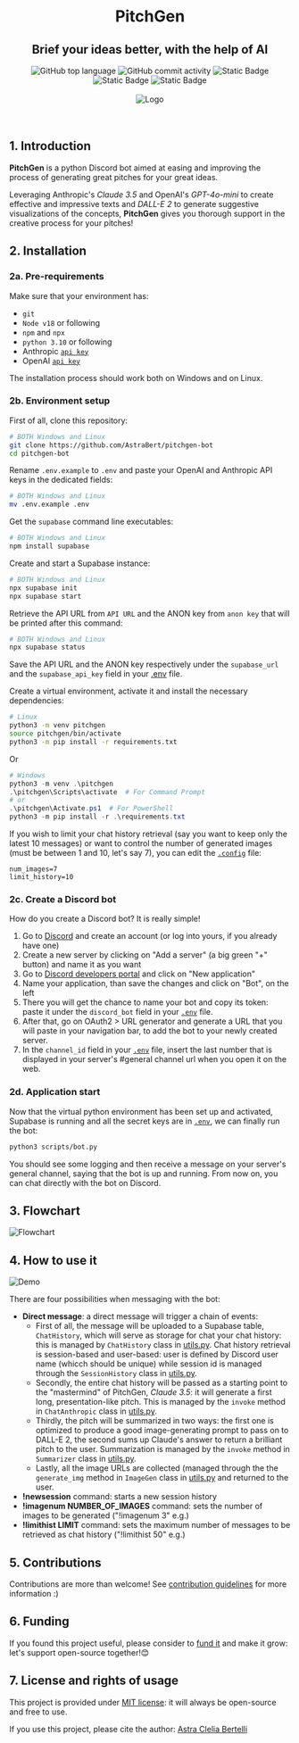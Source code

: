 <h1 align="center">PitchGen</h1>
<h2 align="center">Brief your ideas better, with the help of AI</h2>

<div align="center">
    <img src="https://img.shields.io/github/languages/top/AstraBert/pitchgen-bot" alt="GitHub top language">
   <img src="https://img.shields.io/github/commit-activity/t/AstraBert/pitchgen-bot" alt="GitHub commit activity">
   <img src="https://img.shields.io/badge/Status-stable_beta-green" alt="Static Badge">
   <img src="https://img.shields.io/badge/Release-v0.0_beta.0-purple" alt="Static Badge">
   <img src="https://img.shields.io/badge/Supported_platforms-Windows/POSIX-brown" alt="Static Badge">
   <br>
   <br>
   <div>
        <img src="./imgs/pitchgen.png" alt="Logo" align="center">
   </div>
   <br>
   <br>
</div>

## 1. Introduction
**PitchGen** is a python Discord bot aimed at easing and improving the process of generating great pitches for your great ideas. 

Leveraging Anthropic's _Claude 3.5_ and OpenAI's _GPT-4o-mini_ to create effective and impressive texts and _DALL-E 2_ to generate suggestive visualizations of the concepts, **PitchGen** gives you thorough support in the creative process for your pitches!

## 2. Installation

### 2a. Pre-requirements

Make sure that your environment has:
- `git`
- `Node v18` or following
- `npm` and `npx`
- `python 3.10` or following
- Anthropic [`api key`](https://docs.anthropic.com/en/docs/initial-setup)
- OpenAI [`api key`](https://platform.openai.com/docs/quickstart/create-and-export-an-api-key)

The installation process should work both on Windows and on Linux.

### 2b. Environment setup

First of all, clone this repository:
```bash
# BOTH Windows and Linux
git clone https://github.com/AstraBert/pitchgen-bot
cd pitchgen-bot
```

Rename `.env.example` to `.env` and paste your OpenAI and Anthropic API keys in the dedicated fields:
```bash
# BOTH Windows and Linux
mv .env.example .env
```


Get the `supabase` command line executables:

```bash
# BOTH Windows and Linux
npm install supabase
```

Create and start a Supabase instance:

```bash
# BOTH Windows and Linux
npx supabase init
npx supabase start
```

Retrieve the API URL from `API URL` and the ANON key from `anon key` that will be printed after this command:

```bash
# BOTH Windows and Linux
npx supabase status
```

Save the API URL and the ANON key respectively under the `supabase_url` and the `supabase_api_key` field in your [.env](./.env.example) file.

Create a virtual environment, activate it and install the necessary dependencies:

```bash
# Linux
python3 -m venv pitchgen
source pitchgen/bin/activate
python3 -m pip install -r requirements.txt
```

Or

```powershell
# Windows
python3 -m venv .\pitchgen
.\pitchgen\Scripts\activate  # For Command Prompt
# or
.\pitchgen\Activate.ps1  # For PowerShell
python3 -m pip install -r .\requirements.txt
```

If you wish to limit your chat history retrieval (say you want to keep only the latest 10 messages) or want to control the number of generated images (must be between 1 and 10, let's say 7), you can edit the [`.config`](./.config) file:

```
num_images=7
limit_history=10
```

### 2c. Create a Discord bot

How do you create a Discord bot? It is really simple!
1. Go to [Discord](https://discord.com/) and create an account (or log into yours, if you already have one)
2. Create a new server by clicking on "Add a server" (a big green "+" button) and name it as you want
3. Go to [Discord developers portal](https://discord.com/developers/applications) and click on "New application"
4. Name your application, than save the changes and click on "Bot", on the left
5. There you will get the chance to name your bot and copy its token: paste it under the `discord_bot` field in your [`.env`](./.env.example) file.
6. After that, go on OAuth2 > URL generator and generate a URL that you will paste in your navigation bar, to add the bot to your newly created server.
7. In the `channel_id` field in your [`.env`](./.env.example) file, insert the last number that is displayed in your server's #general channel url when you open it on the web.

### 2d. Application start
Now that the virtual python environment has been set up and activated, Supabase is running and all the secret keys are in [`.env`](./.env.example), we can finally run the bot:

```bash
python3 scripts/bot.py
```

You should see some logging and then receive a message on your server's general channel, saying that the bot is up and running. From now on, you can chat directly with the bot on Discord.

## 3. Flowchart

![Flowchart](./imgs/pitchgen_flowchart.png)

## 4. How to use it

![Demo](./imgs/pitchgen_demo.gif)

There are four possibilities when messaging with the bot:

- **Direct message**: a direct message will trigger a chain of events:
    + First of all, the message will be uploaded to a Supabase table, `ChatHistory`, which will serve as storage for chat your chat history: this is managed by `ChatHistory` class in [utils.py](./scripts/utils.py). Chat history retrieval is session-based and user-based: user is defined by Discord user name (whicch should be unique) while session id is managed through the `SessionHistory` class in [utils.py](./scripts/utils.py).
    + Secondly, the entire chat history will be passed as a starting point to the "mastermind" of PitchGen, _Claude 3.5_: it will generate a first long, presentation-like pitch. This is managed by the `invoke` method in `ChatAnthropic` class in [utils.py](./scripts/utils.py).
    + Thirdly, the pitch will be summarized in two ways: the first one is optimized to produce a good image-generating prompt to pass on to DALL-E 2, the second sums up Claude's answer to return a brilliant pitch to the user. Summarization is managed by the `invoke` method in `Summarizer` class in [utils.py](./scripts/utils.py).
    + Lastly, all the image URLs are collected (managed through the the `generate_img` method in `ImageGen` class in [utils.py](./scripts/utils.py) and returned to the user.
- **!newsession** command: starts a new session history
- **!imagenum NUMBER_OF_IMAGES** command: sets the number of images to be generated ("!imagenum 3" e.g.)
- **!limithist LIMIT** command: sets the maximum number of messages to be retrieved as chat history ("!limithist 50" e.g.)

## 5. Contributions

Contributions are more than welcome! See [contribution guidelines](./CONTRIBUTING.md) for more information :)

## 6. Funding

If you found this project useful, please consider to [fund it](https://github.com/sponsors/AstraBert) and make it grow: let's support open-source together!😊

## 7. License and rights of usage

This project is provided under [MIT license](./LICENSE): it will always be open-source and free to use.

If you use this project, please cite the author: [Astra Clelia Bertelli](https://astrabert.vercel.app)
